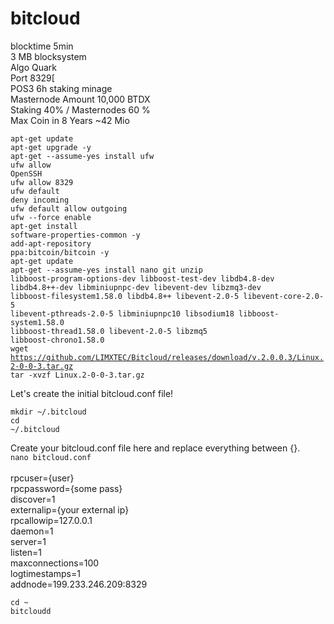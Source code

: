 # bitcloud
blocktime 5min<br>
3 MB blocksystem<br>
Algo Quark<br>
Port 8329[<br>
POS3 6h staking minage<br>
Masternode Amount 10,000 BTDX <br>
Staking 40% / Masternodes 60 %<br>
Max Coin in 8 Years ~42 Mio<br>



<code>apt-get update</code><br>
<code>apt-get upgrade -y</code><br>
<code>apt-get --assume-yes install ufw</code></br>
<code>ufw allow OpenSSH</code></br>
<code>ufw allow 8329</code></br>
<code>ufw default deny incoming</code></br>
<code>ufw default allow outgoing</code></br>
<code>ufw --force enable</code></br>
<code>apt-get install software-properties-common -y</code><br>
<code>add-apt-repository ppa:bitcoin/bitcoin -y</code><br>
<code>apt-get update</code><br>
<code>apt-get --assume-yes install nano git unzip libboost-program-options-dev libboost-test-dev libdb4.8-dev libdb4.8++-dev libminiupnpc-dev libevent-dev libzmq3-dev libboost-filesystem1.58.0 libdb4.8++ libevent-2.0-5 libevent-core-2.0-5 libevent-pthreads-2.0-5 libminiupnpc10 libsodium18 libboost-system1.58.0 libboost-thread1.58.0 libevent-2.0-5 libzmq5 libboost-chrono1.58.0</code><br>
<code>wget https://github.com/LIMXTEC/Bitcloud/releases/download/v.2.0.0.3/Linux.2-0-0-3.tar.gz</code><br>
<code>tar -xvzf Linux.2-0-0-3.tar.gz</code><br>

Let's create the initial bitcloud.conf file!</br>

<code>mkdir ~/.bitcloud</code></br>
<code>cd ~/.bitcloud</code></br>

Create your bitcloud.conf file here and replace everything between {}.</br>
<code>nano bitcloud.conf</code></br>
</br>
rpcuser={user}</br>
rpcpassword={some pass}</br>
discover=1</br>
externalip={your external ip}</br>
rpcallowip=127.0.0.1</br>
daemon=1</br>
server=1</br>
listen=1</br>
maxconnections=100</br>
logtimestamps=1</br>
addnode=199.233.246.209:8329</br>
  
<code>cd ~</code></br>
<code>bitcloudd</code></br>
